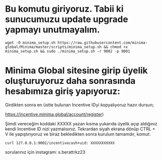  # Bu komutu giriyoruz. Tabii ki sunucumuzu update upgrade yapmayı unutmayalım.
```
wget -O minima_setup.sh https://raw.githubusercontent.com/minima-global/Minima/master/scripts/minima_setup.sh && chmod +x minima_setup.sh && sudo ./minima_setup.sh -r 9002 -p 9001
```

#  Minima Global sitesine girip üyelik oluşturuyoruz daha sonrasında hesabımıza giriş yapıyoruz:
Girdikten sonra en üstte bulunan Incentive IDyi kopyalıyoruz hazır dursun;

https://incentive.minima.global/account/register)

Şimdi vereceğim koddaki XXXXX yazan kısma yukarıda üyelik açıp aldığınız kendi Incentive ID nizi yazmalısınız. Tekrardan siyah ekrana dönüp CTRL + V ile yapıştırıyoruz ve biraz bekledikten sonra kurulum tamamdır, komut:
```
curl 127.0.0.1:9002/incentivecash+uid: XXXXXXXXXXX
```
sorularınız için instagram: s.berattrkz23
